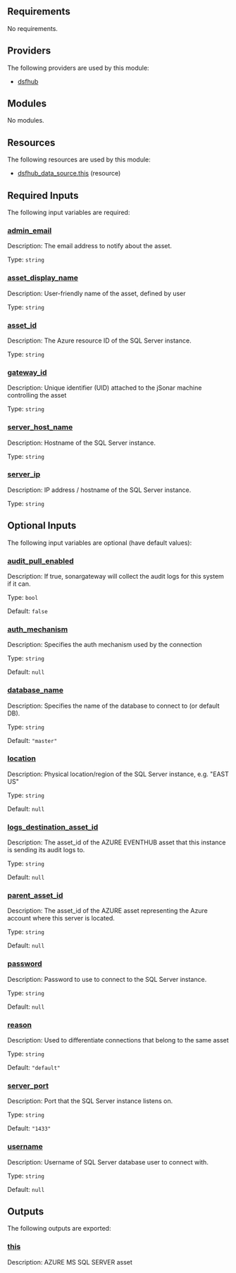 <!-- BEGIN_TF_DOCS -->
## Requirements

No requirements.

## Providers

The following providers are used by this module:

- <a name="provider_dsfhub"></a> [dsfhub](#provider\_dsfhub)

## Modules

No modules.

## Resources

The following resources are used by this module:

- [dsfhub_data_source.this](https://registry.terraform.io/providers/imperva/dsfhub/latest/docs/resources/data_source) (resource)

## Required Inputs

The following input variables are required:

### <a name="input_admin_email"></a> [admin\_email](#input\_admin\_email)

Description: The email address to notify about the asset.

Type: `string`

### <a name="input_asset_display_name"></a> [asset\_display\_name](#input\_asset\_display\_name)

Description: User-friendly name of the asset, defined by user

Type: `string`

### <a name="input_asset_id"></a> [asset\_id](#input\_asset\_id)

Description: The Azure resource ID of the SQL Server instance.

Type: `string`

### <a name="input_gateway_id"></a> [gateway\_id](#input\_gateway\_id)

Description: Unique identifier (UID) attached to the jSonar machine controlling the asset

Type: `string`

### <a name="input_server_host_name"></a> [server\_host\_name](#input\_server\_host\_name)

Description: Hostname of the SQL Server instance.

Type: `string`

### <a name="input_server_ip"></a> [server\_ip](#input\_server\_ip)

Description: IP address / hostname of the SQL Server instance.

Type: `string`

## Optional Inputs

The following input variables are optional (have default values):

### <a name="input_audit_pull_enabled"></a> [audit\_pull\_enabled](#input\_audit\_pull\_enabled)

Description: If true, sonargateway will collect the audit logs for this system if it can.

Type: `bool`

Default: `false`

### <a name="input_auth_mechanism"></a> [auth\_mechanism](#input\_auth\_mechanism)

Description: Specifies the auth mechanism used by the connection

Type: `string`

Default: `null`

### <a name="input_database_name"></a> [database\_name](#input\_database\_name)

Description: Specifies the name of the database to connect to (or default DB).

Type: `string`

Default: `"master"`

### <a name="input_location"></a> [location](#input\_location)

Description: Physical location/region of the SQL Server instance, e.g. "EAST US"

Type: `string`

Default: `null`

### <a name="input_logs_destination_asset_id"></a> [logs\_destination\_asset\_id](#input\_logs\_destination\_asset\_id)

Description: The asset\_id of the AZURE EVENTHUB asset that this instance is sending its audit logs to.

Type: `string`

Default: `null`

### <a name="input_parent_asset_id"></a> [parent\_asset\_id](#input\_parent\_asset\_id)

Description: The asset\_id of the AZURE asset representing the Azure account where this server is located.

Type: `string`

Default: `null`

### <a name="input_password"></a> [password](#input\_password)

Description: Password to use to connect to the SQL Server instance.

Type: `string`

Default: `null`

### <a name="input_reason"></a> [reason](#input\_reason)

Description: Used to differentiate connections that belong to the same asset

Type: `string`

Default: `"default"`

### <a name="input_server_port"></a> [server\_port](#input\_server\_port)

Description: Port that the SQL Server instance listens on.

Type: `string`

Default: `"1433"`

### <a name="input_username"></a> [username](#input\_username)

Description: Username of SQL Server database user to connect with.

Type: `string`

Default: `null`

## Outputs

The following outputs are exported:

### <a name="output_this"></a> [this](#output\_this)

Description: AZURE MS SQL SERVER asset
<!-- END_TF_DOCS -->